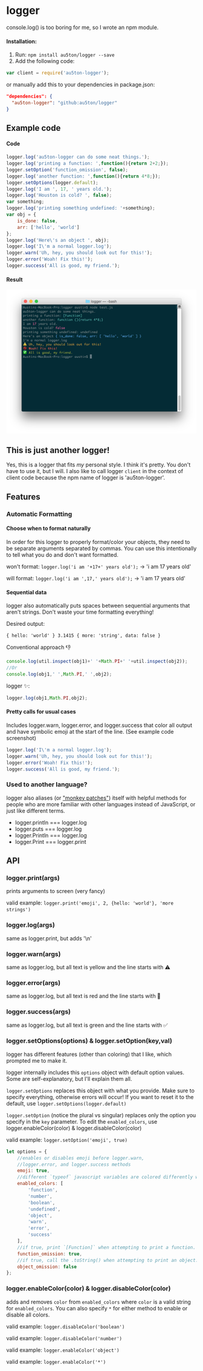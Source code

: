 # logger
console.log() is too boring for me, so I wrote an npm module.

#### Installation:
1. Run: `npm install au5ton/logger --save`
2. Add the following code:
```javascript
var client = require('au5ton-logger');
```

or manually add this to your dependencies in package.json:
```json
"dependencies": {
  "au5ton-logger": "github:au5ton/logger"
}
```

## Example code

#### Code
```javascript
logger.log('au5ton-logger can do some neat things.');
logger.log('printing a function: ',function(){return 2+2;});
logger.setOption('function_omission', false);
logger.log('another function: ',function(){return 4*8;});
logger.setOptions(logger.default);
logger.log('I am ', 17, ' years old.');
logger.log('Houston is cold? ', false);
var something;
logger.log('printing something undefined: '+something);
var obj = {
    is_done: false,
    arr: ['hello', 'world']
};
logger.log('Here\'s an object ', obj);
logger.log('I\'m a normal logger.log');
logger.warn('Uh, hey, you should look out for this!');
logger.error('Woah! Fix this!');
logger.success('All is good, my friend.');
```
#### Result

![example.png](example.png)

## This is just another logger!

Yes, this is a logger that fits *my* personal style. I think it's pretty. You don't have to use it, but I will.
I also like to call logger `client` in the context of client code because the npm name of logger is 'au5ton-logger'.

## Features

### Automatic Formatting

#### Choose when to format naturally

In order for this logger to properly format/color your objects, they need to be separate arguments separated by commas. You can use this intentionally to tell what you do and don't want formatted.

won't format: `logger.log('i am '+17+' years old');` &rarr; 'i am 17 years old'

will format: `logger.log('i am ',17,' years old');` &rarr; 'i am 17 years old'

#### Sequential data

logger also automatically puts spaces between sequential arguments that aren't strings. Don't waste your time formatting everything!

Desired output:
```
{ hello: 'world' } 3.1415 { more: 'string', data: false }
```

Conventional approach :-1:
```javascript
console.log(util.inspect(obj1)+' '+Math.PI+' '+util.inspect(obj2));
//Or
console.log(obj1,' ',Math.PI,' ',obj2);
```

logger :sparkles::
```javascript
logger.log(obj1,Math.PI,obj2);
```

#### Pretty calls for usual cases

Includes logger.warn, logger.error, and logger.success that color all output and have symbolic emoji at the start of the line. (See example code screenshot)

```javascript
logger.log('I\'m a normal logger.log');
logger.warn('Uh, hey, you should look out for this!');
logger.error('Woah! Fix this!');
logger.success('All is good, my friend.');
```

### Used to another language?

logger also aliases (or ["monkey patches"](https://developer.mozilla.org/en-US/docs/Web/JavaScript/Reference/Global_Objects/Function/apply#Using_apply_in_monkey-patching)) itself with helpful methods for people who are more familiar with other languages instead of JavaScript, or just like different terms.

- logger.println === logger.log
- logger.puts === logger.log
- logger.Println === logger.log
- logger.Print === logger.print

## API

### logger.print(args)

prints arguments to screen (very fancy)

valid example: `logger.print('emoji', 2, {hello: 'world'}, 'more strings')`

### logger.log(args)

same as logger.print, but adds '\n'

### logger.warn(args)

same as logger.log, but all text is yellow and the line starts with :warning:

### logger.error(args)

same as logger.log, but all text is red and the line starts with :no_entry_sign:

### logger.success(args)

same as logger.log, but all text is green and the line starts with :white_check_mark:

### logger.setOptions(options) & logger.setOption(key,val)

logger has different features (other than coloring) that I like, which prompted me to make it.

logger internally includes this `options` object with default option values. Some are self-explanatory, but I'll explain them all.

`logger.setOptions` replaces this object with what you provide. Make sure to specify everything, otherwise errors will occur! If you want to reset it to the default, use `logger.setOptions(logger.default)`

`logger.setOption` (notice the plural vs singular) replaces only the option you specify in the `key` parameter. To edit the `enabled_colors`, use logger.enableColor(color) & logger.disableColor(color)

valid example: `logger.setOption('emoji', true)`

```javascript
let options = {
    //enables or disables emoji before logger.warn,
    //logger.error, and logger.success methods
    emoji: true,
    //different `typeof` javascript variables are colored differently when printed with logger, in addition to logger.warn, logger.error, and logger.success. The `typeof`s present in this array are colored differently from the default terminal color when printed with logger (see screenshot above). If it's not present, its color is unaffected.
    enabled_colors: [
        'function',
        'number',
        'boolean',
        'undefined',
        'object',
        'warn',
        'error',
        'success'
    ],
    //if true, print `[Function]` when attempting to print a function. if false, print the code inside the function.
    function_omission: true,
    //if true, call the .toString() when attempting to print an object. if false, print the JSON string of an object.
    object_omission: false
};
```

### logger.enableColor(color) & logger.disableColor(color)

adds and removes `color` from `enabled_colors` where `color` is a valid string for `enabled_colors`. You can also specify `*` for either method to enable or disable all colors.

valid example: `logger.disableColor('boolean')`

valid example: `logger.disableColor('number')`

valid example: `logger.enableColor('object')`

valid example: `logger.enableColor('*')`
